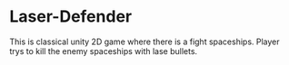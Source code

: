 # Laser-Defender
This is classical unity 2D game where there is a fight spaceships. 
Player trys to kill the enemy spaceships with lase bullets.